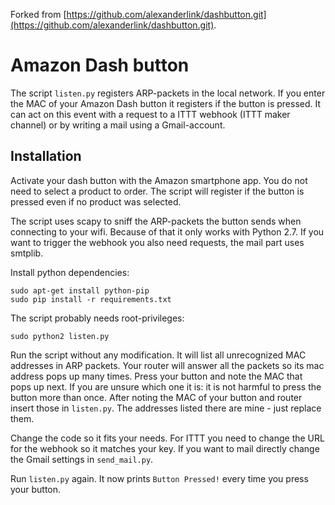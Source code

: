 
Forked from [https://github.com/alexanderlink/dashbutton.git](https://github.com/alexanderlink/dashbutton.git).   

# Amazon Dash button
The script `listen.py` registers ARP-packets in the local network. 
If you enter the MAC of your Amazon Dash button it registers if the
button is pressed. It can act on this event with a request to a ITTT 
webhook (ITTT maker channel) or by writing a mail using a 
Gmail-account.

## Installation
Activate your dash button with the Amazon smartphone app. You do not 
need to select a product to order. The script will register if the 
button is pressed even if no product was selected.

The script uses scapy to sniff the ARP-packets the button sends when 
connecting to your wifi. Because of that it only works with Python 2.7.
If you want to trigger the webhook you also need requests, the mail
part uses smtplib.

Install python dependencies:   
```shell
sudo apt-get install python-pip
sudo pip install -r requirements.txt
```

The script probably needs root-privileges:
```shell
sudo python2 listen.py
```

Run the script without any modification. It will list all unrecognized 
MAC addresses in ARP packets. Your router will answer all the packets
so its mac address pops up many times. Press your button and note the 
MAC that pops up next. If you are unsure which one it is: it is not
harmful to press the button more than once. After noting the MAC of your
button and router insert those in `listen.py`. The addresses listed there
are mine - just replace them.

Change the code so it fits your needs. For ITTT you need to change the 
URL for the webhook so it matches your key. If you want to mail directly
change the Gmail settings in `send_mail.py`.

Run `listen.py` again. It now prints `Button Pressed!` every time you 
press your button.
